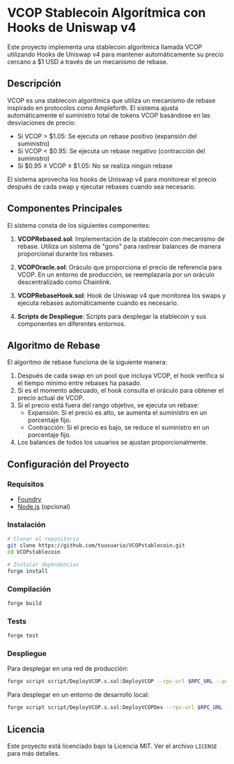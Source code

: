 # VCOP Stablecoin Algorítmica con Hooks de Uniswap v4

Este proyecto implementa una stablecoin algorítmica llamada VCOP utilizando Hooks de Uniswap v4 para mantener automáticamente su precio cercano a $1 USD a través de un mecanismo de rebase.

## Descripción

VCOP es una stablecoin algorítmica que utiliza un mecanismo de rebase inspirado en protocolos como Ampleforth. El sistema ajusta automáticamente el suministro total de tokens VCOP basándose en las desviaciones de precio:

- Si VCOP > $1.05: Se ejecuta un rebase positivo (expansión del suministro)
- Si VCOP < $0.95: Se ejecuta un rebase negativo (contracción del suministro)
- Si $0.95 ≤ VCOP ≤ $1.05: No se realiza ningún rebase

El sistema aprovecha los hooks de Uniswap v4 para monitorear el precio después de cada swap y ejecutar rebases cuando sea necesario.

## Componentes Principales

El sistema consta de los siguientes componentes:

1. **VCOPRebased.sol**: Implementación de la stablecoin con mecanismo de rebase. Utiliza un sistema de "gons" para rastrear balances de manera proporcional durante los rebases.

2. **VCOPOracle.sol**: Oráculo que proporciona el precio de referencia para VCOP. En un entorno de producción, se reemplazaría por un oráculo descentralizado como Chainlink.

3. **VCOPRebaseHook.sol**: Hook de Uniswap v4 que monitorea los swaps y ejecuta rebases automáticamente cuando es necesario.

4. **Scripts de Despliegue**: Scripts para desplegar la stablecoin y sus componentes en diferentes entornos.

## Algoritmo de Rebase

El algoritmo de rebase funciona de la siguiente manera:

1. Después de cada swap en un pool que incluya VCOP, el hook verifica si el tiempo mínimo entre rebases ha pasado.
2. Si es el momento adecuado, el hook consulta el oráculo para obtener el precio actual de VCOP.
3. Si el precio está fuera del rango objetivo, se ejecuta un rebase:
   - Expansión: Si el precio es alto, se aumenta el suministro en un porcentaje fijo.
   - Contracción: Si el precio es bajo, se reduce el suministro en un porcentaje fijo.
4. Los balances de todos los usuarios se ajustan proporcionalmente.

## Configuración del Proyecto

### Requisitos

- [Foundry](https://github.com/foundry-rs/foundry)
- [Node.js](https://nodejs.org/) (opcional)

### Instalación

```bash
# Clonar el repositorio
git clone https://github.com/tuusuario/VCOPstablecoin.git
cd VCOPstablecoin

# Instalar dependencias
forge install
```

### Compilación

```bash
forge build
```

### Tests

```bash
forge test
```

### Despliegue

Para desplegar en una red de producción:

```bash
forge script script/DeployVCOP.s.sol:DeployVCOP --rpc-url $RPC_URL --private-key $PRIVATE_KEY --broadcast
```

Para desplegar en un entorno de desarrollo local:

```bash
forge script script/DeployVCOP.s.sol:DeployVCOPDev --rpc-url $RPC_URL --private-key $PRIVATE_KEY --broadcast
```

## Licencia

Este proyecto está licenciado bajo la Licencia MIT. Ver el archivo `LICENSE` para más detalles. 